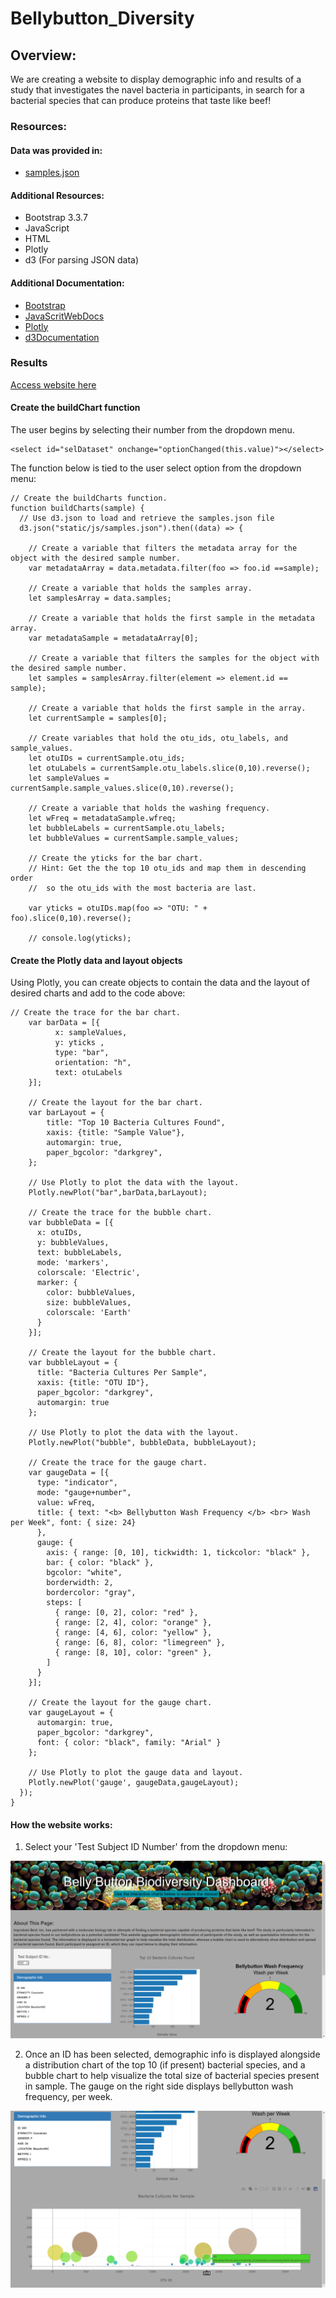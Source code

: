 # Bellybutton_Diversity

## Overview:

We are creating a website to display demographic info and results of a study that investigates the navel bacteria in participants, in search for a bacterial species that can produce proteins that taste like beef! 

### Resources:

#### Data was provided in:

- [samples.json](static/js/samples.json)

#### Additional Resources: 

- Bootstrap 3.3.7
- JavaScript 
- HTML
- Plotly 
- d3 (For parsing JSON data)

#### Additional Documentation:

- [Bootstrap](https://getbootstrap.com/docs/4.0/getting-started/introduction/)
- [JavaScritWebDocs](https://developer.mozilla.org/en-US/docs/Web/JavaScript)
- [Plotly](https://plotly.com/javascript/)
- [d3Documentation](https://www.tutorialsteacher.com/d3js/loading-data-from-file-in-d3js#d3.json)

### Results

[Access website here](https://efrenbernal90.github.io/Bellybutton_Diversity)

#### Create the buildChart function

The user begins by selecting their number from the dropdown menu. 
      
    <select id="selDataset" onchange="optionChanged(this.value)"></select>
    
The function below is tied to the user select option from the dropdown menu:

    // Create the buildCharts function.
    function buildCharts(sample) {
      // Use d3.json to load and retrieve the samples.json file 
      d3.json("static/js/samples.json").then((data) => {
        
        // Create a variable that filters the metadata array for the object with the desired sample number.
        var metadataArray = data.metadata.filter(foo => foo.id ==sample);
        
        // Create a variable that holds the samples array. 
        let samplesArray = data.samples;
        
        // Create a variable that holds the first sample in the metadata array.
        var metadataSample = metadataArray[0]; 

        // Create a variable that filters the samples for the object with the desired sample number.
        let samples = samplesArray.filter(element => element.id == sample);
        
        // Create a variable that holds the first sample in the array.
        let currentSample = samples[0];
        
        // Create variables that hold the otu_ids, otu_labels, and sample_values.
        let otuIDs = currentSample.otu_ids;
        let otuLabels = currentSample.otu_labels.slice(0,10).reverse();
        let sampleValues = currentSample.sample_values.slice(0,10).reverse(); 
         
        // Create a variable that holds the washing frequency.
        let wFreq = metadataSample.wfreq;
        let bubbleLabels = currentSample.otu_labels;
        let bubbleValues = currentSample.sample_values;

        // Create the yticks for the bar chart.
        // Hint: Get the the top 10 otu_ids and map them in descending order  
        //  so the otu_ids with the most bacteria are last. 
        
        var yticks = otuIDs.map(foo => "OTU: " + foo).slice(0,10).reverse();

        // console.log(yticks);

#### Create the Plotly data and layout objects

Using Plotly, you can create objects to contain the data and the layout of desired charts and add to the code above:

    // Create the trace for the bar chart. 
        var barData = [{
              x: sampleValues,
              y: yticks ,
              type: "bar",
              orientation: "h",
              text: otuLabels
        }];
        
        // Create the layout for the bar chart. 
        var barLayout = {
            title: "Top 10 Bacteria Cultures Found",
            xaxis: {title: "Sample Value"},
            automargin: true,
            paper_bgcolor: "darkgrey",
        };
        
        // Use Plotly to plot the data with the layout. 
        Plotly.newPlot("bar",barData,barLayout);

        // Create the trace for the bubble chart.
        var bubbleData = [{
          x: otuIDs,
          y: bubbleValues,
          text: bubbleLabels,
          mode: 'markers',
          colorscale: 'Electric',
          marker: {
            color: bubbleValues,
            size: bubbleValues,
            colorscale: 'Earth'
          }
        }];

        // Create the layout for the bubble chart.
        var bubbleLayout = {
          title: "Bacteria Cultures Per Sample",
          xaxis: {title: "OTU ID"}, 
          paper_bgcolor: "darkgrey",
          automargin: true
        };

        // Use Plotly to plot the data with the layout.
        Plotly.newPlot("bubble", bubbleData, bubbleLayout); 

        // Create the trace for the gauge chart.
        var gaugeData = [{
          type: "indicator",
          mode: "gauge+number",
          value: wFreq,
          title: { text: "<b> Bellybutton Wash Frequency </b> <br> Wash per Week", font: { size: 24}
          },
          gauge: {
            axis: { range: [0, 10], tickwidth: 1, tickcolor: "black" },
            bar: { color: "black" },
            bgcolor: "white",
            borderwidth: 2,
            bordercolor: "gray",
            steps: [
              { range: [0, 2], color: "red" },
              { range: [2, 4], color: "orange" },
              { range: [4, 6], color: "yellow" },
              { range: [6, 8], color: "limegreen" },
              { range: [8, 10], color: "green" },
            ]
          }
        }];

        // Create the layout for the gauge chart.
        var gaugeLayout = { 
          automargin: true,
          paper_bgcolor: "darkgrey",
          font: { color: "black", family: "Arial" }
        };

        // Use Plotly to plot the gauge data and layout.
        Plotly.newPlot('gauge', gaugeData,gaugeLayout);
      });
    }

#### How the website works:

1. Select your 'Test Subject ID Number' from the dropdown menu:

![Choose your Subject ID number from the dropdown menu](static/css/images/website1.png)


2. Once an ID has been selected, demographic info is displayed alongside a distribution chart of the top 10 (if present) bacterial species, and a bubble chart to help visualize the total size of bacterial species present in sample. The gauge on the right side displays bellybutton wash frequency, per week. 

![Hover over the data for more results](static/css/images/website2.png)

